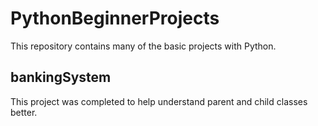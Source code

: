 # PythonBeginnerProjects

This repository contains many of the basic projects with Python.

## bankingSystem

This project was completed to help understand parent and child classes better.
